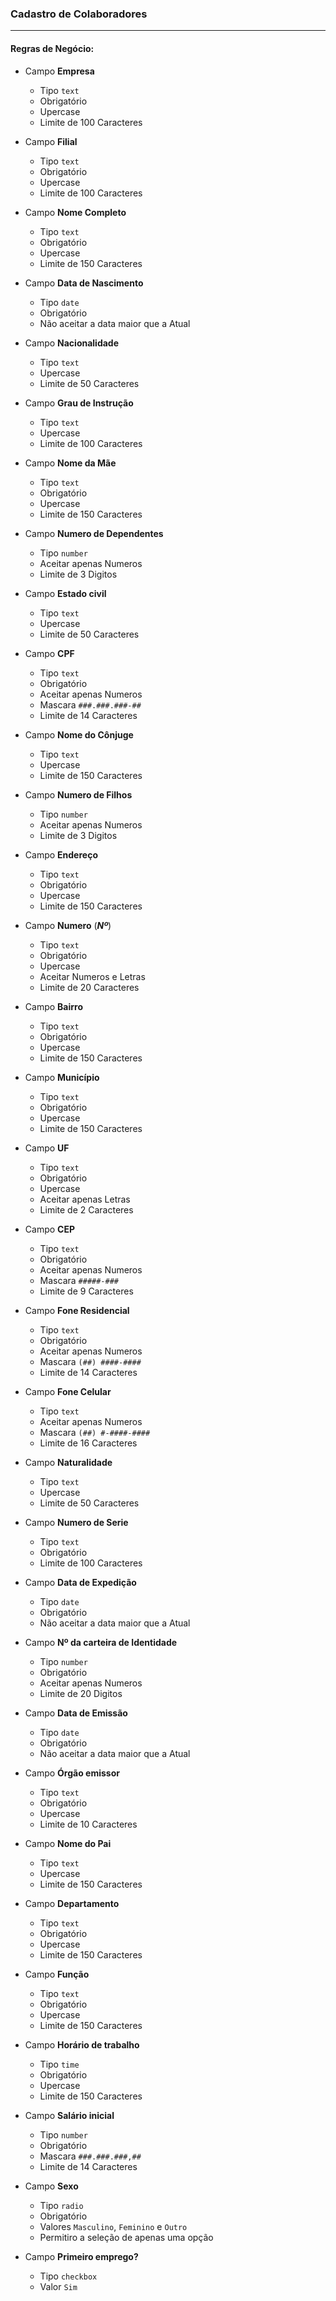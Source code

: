 ### Cadastro de Colaboradores

---

#### Regras de Negócio:

- Campo **Empresa**
  - Tipo `text`
  - Obrigatório
  - Upercase
  - Limite de 100 Caracteres

- Campo **Filial**
  - Tipo `text`
  - Obrigatório
  - Upercase
  - Limite de 100 Caracteres

- Campo **Nome Completo** 
  - Tipo `text`
  - Obrigatório
  - Upercase
  - Limite de 150 Caracteres

- Campo **Data de Nascimento**
  - Tipo `date`
  - Obrigatório
  - Não aceitar a data maior que a Atual

- Campo **Nacionalidade**
  - Tipo `text`
  - Upercase
  - Limite de 50 Caracteres

- Campo **Grau de Instrução**
  - Tipo `text`
  - Upercase
  - Limite de 100 Caracteres

- Campo **Nome da Mãe**
  - Tipo `text`
  - Obrigatório
  - Upercase
  - Limite de 150 Caracteres

- Campo **Numero de Dependentes**
  - Tipo `number`
  - Aceitar apenas Numeros
  - Limite de 3 Digitos

- Campo **Estado civil** 
  - Tipo `text`
  - Upercase
  - Limite de 50 Caracteres

- Campo **CPF**
  - Tipo `text`
  - Obrigatório
  - Aceitar apenas Numeros
  - Mascara `###.###.###-##`
  - Limite de 14 Caracteres

- Campo **Nome do Cônjuge**
  - Tipo `text`
  - Upercase
  - Limite de 150 Caracteres

- Campo **Numero de Filhos**
  - Tipo `number`
  - Aceitar apenas Numeros
  - Limite de 3 Digitos

- Campo **Endereço**
  - Tipo `text`
  - Obrigatório
  - Upercase
  - Limite de 150 Caracteres

- Campo **Numero** (***Nº***)
  - Tipo `text`
  - Obrigatório
  - Upercase
  - Aceitar Numeros e Letras
  - Limite de 20 Caracteres

- Campo **Bairro**
  - Tipo `text`
  - Obrigatório
  - Upercase
  - Limite de 150 Caracteres

- Campo **Município**
  - Tipo `text`
  - Obrigatório
  - Upercase
  - Limite de 150 Caracteres

- Campo **UF**
  - Tipo `text`
  - Obrigatório
  - Upercase
  - Aceitar apenas Letras
  - Limite de 2 Caracteres

- Campo **CEP**
  - Tipo `text`
  - Obrigatório
  - Aceitar apenas Numeros
  - Mascara `#####-###`
  - Limite de 9 Caracteres

- Campo **Fone Residencial** 
  - Tipo `text`
  - Obrigatório
  - Aceitar apenas Numeros
  - Mascara `(##) ####-####`
  - Limite de 14 Caracteres

- Campo **Fone Celular** 
  - Tipo `text`
  - Aceitar apenas Numeros
  - Mascara `(##) #-####-####`
  - Limite de 16 Caracteres

- Campo **Naturalidade**
  - Tipo `text`
  - Upercase
  - Limite de 50 Caracteres

- Campo **Numero de Serie**
  - Tipo `text`
  - Obrigatório
  - Limite de 100 Caracteres

- Campo **Data de Expedição**
  - Tipo `date`
  - Obrigatório
  - Não aceitar a data maior que a Atual

- Campo **Nº da carteira de Identidade** 
  - Tipo `number`
  - Obrigatório
  - Aceitar apenas Numeros
  - Limite de 20 Digitos

- Campo **Data de Emissão**
  - Tipo `date`
  - Obrigatório
  - Não aceitar a data maior que a Atual

- Campo **Órgão emissor**
  - Tipo `text`
  - Obrigatório
  - Upercase
  - Limite de 10 Caracteres

- Campo **Nome do Pai** 
  - Tipo `text`
  - Upercase
  - Limite de 150 Caracteres

- Campo **Departamento**
  - Tipo `text`
  - Obrigatório
  - Upercase
  - Limite de 150 Caracteres

- Campo **Função**
  - Tipo `text`
  - Obrigatório
  - Upercase
  - Limite de 150 Caracteres

- Campo **Horário de trabalho**
  - Tipo `time`
  - Obrigatório
  - Upercase
  - Limite de 150 Caracteres

- Campo **Salário inicial**
  - Tipo `number`
  - Obrigatório
  - Mascara `###.###.###,##`
  - Limite de 14 Caracteres

- Campo **Sexo**
  - Tipo `radio`
  - Obrigatório
  - Valores `Masculino`, `Feminino` e `Outro`
  - Permitiro a seleção de apenas uma opção

- Campo **Primeiro emprego?**
  - Tipo `checkbox`
  - Valor `Sim`